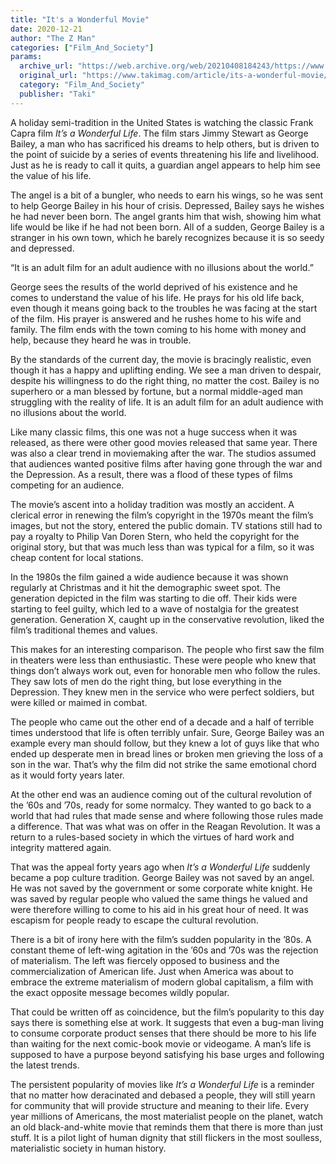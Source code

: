 ```yaml
---
title: "It's a Wonderful Movie"
date: 2020-12-21
author: "The Z Man"
categories: ["Film_And_Society"]
params:
  archive_url: "https://web.archive.org/web/20210408184243/https://www.takimag.com/article/its-a-wonderful-movie/"
  original_url: "https://www.takimag.com/article/its-a-wonderful-movie/"
  category: "Film_And_Society"
  publisher: "Taki"
---
```


A holiday semi-tradition in the United States is watching the classic Frank Capra film _It’s a Wonderful Life_. The film stars Jimmy Stewart as George Bailey, a man who has sacrificed his dreams to help others, but is driven to the point of suicide by a series of events threatening his life and livelihood. Just as he is ready to call it quits, a guardian angel appears to help him see the value of his life.

The angel is a bit of a bungler, who needs to earn his wings, so he was sent to help George Bailey in his hour of crisis. Depressed, Bailey says he wishes he had never been born. The angel grants him that wish, showing him what life would be like if he had not been born. All of a sudden, George Bailey is a stranger in his own town, which he barely recognizes because it is so seedy and depressed.

“It is an adult film for an adult audience with no illusions about the world.”

George sees the results of the world deprived of his existence and he comes to understand the value of his life. He prays for his old life back, even though it means going back to the troubles he was facing at the start of the film. His prayer is answered and he rushes home to his wife and family. The film ends with the town coming to his home with money and help, because they heard he was in trouble.

By the standards of the current day, the movie is bracingly realistic, even though it has a happy and uplifting ending. We see a man driven to despair, despite his willingness to do the right thing, no matter the cost. Bailey is no superhero or a man blessed by fortune, but a normal middle-aged man struggling with the reality of life. It is an adult film for an adult audience with no illusions about the world.

Like many classic films, this one was not a huge success when it was released, as there were other good movies released that same year. There was also a clear trend in moviemaking after the war. The studios assumed that audiences wanted positive films after having gone through the war and the Depression. As a result, there was a flood of these types of films competing for an audience.

The movie’s ascent into a holiday tradition was mostly an accident. A clerical error in renewing the film’s copyright in the 1970s meant the film’s images, but not the story, entered the public domain. TV stations still had to pay a royalty to Philip Van Doren Stern, who held the copyright for the original story, but that was much less than was typical for a film, so it was cheap content for local stations.

In the 1980s the film gained a wide audience because it was shown regularly at Christmas and it hit the demographic sweet spot. The generation depicted in the film was starting to die off. Their kids were starting to feel guilty, which led to a wave of nostalgia for the greatest generation. Generation X, caught up in the conservative revolution, liked the film’s traditional themes and values.

This makes for an interesting comparison. The people who first saw the film in theaters were less than enthusiastic. These were people who knew that things don’t always work out, even for honorable men who follow the rules. They saw lots of men do the right thing, but lose everything in the Depression. They knew men in the service who were perfect soldiers, but were killed or maimed in combat.

The people who came out the other end of a decade and a half of terrible times understood that life is often terribly unfair. Sure, George Bailey was an example every man should follow, but they knew a lot of guys like that who ended up desperate men in bread lines or broken men grieving the loss of a son in the war. That’s why the film did not strike the same emotional chord as it would forty years later.

At the other end was an audience coming out of the cultural revolution of the ’60s and ’70s, ready for some normalcy. They wanted to go back to a world that had rules that made sense and where following those rules made a difference. That was what was on offer in the Reagan Revolution. It was a return to a rules-based society in which the virtues of hard work and integrity mattered again.

That was the appeal forty years ago when _It’s a Wonderful Life_ suddenly became a pop culture tradition. George Bailey was not saved by an angel. He was not saved by the government or some corporate white knight. He was saved by regular people who valued the same things he valued and were therefore willing to come to his aid in his great hour of need. It was escapism for people ready to escape the cultural revolution.

There is a bit of irony here with the film’s sudden popularity in the ’80s. A constant theme of left-wing agitation in the ’60s and ’70s was the rejection of materialism. The left was fiercely opposed to business and the commercialization of American life. Just when America was about to embrace the extreme materialism of modern global capitalism, a film with the exact opposite message becomes wildly popular.

That could be written off as coincidence, but the film’s popularity to this day says there is something else at work. It suggests that even a bug-man living to consume corporate product senses that there should be more to his life than waiting for the next comic-book movie or videogame. A man’s life is supposed to have a purpose beyond satisfying his base urges and following the latest trends.

The persistent popularity of movies like _It’s a Wonderful Life_ is a reminder that no matter how deracinated and debased a people, they will still yearn for community that will provide structure and meaning to their life. Every year millions of Americans, the most materialist people on the planet, watch an old black-and-white movie that reminds them that there is more than just stuff. It is a pilot light of human dignity that still flickers in the most soulless, materialistic society in human history.

